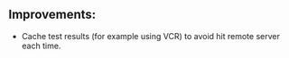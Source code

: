 

## Improvements:

  * Cache test results (for example using VCR) to avoid hit remote server each time.

